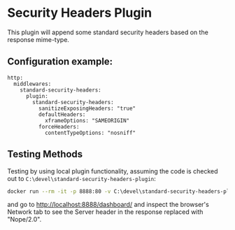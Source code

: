 # Security Headers Plugin

This plugin will append some standard security headers based on the response mime-type.

## Configuration example:

```
http:
  middlewares:
    standard-security-headers:
      plugin:
        standard-security-headers:
          sanitizeExposingHeaders: "true"
          defaultHeaders:
            xframeOptions: "SAMEORIGIN"
          forceHeaders:
            contentTypeOptions: "nosniff"
```

## Testing Methods

Testing by using local plugin functionality, assuming the code is checked out to `C:\devel\standard-security-headers-plugin`:

```bash
docker run --rm -it -p 8888:80 -v C:\devel\standard-security-headers-plugin\:/srv/plugins-local/src/github.com/cdwiegand/standard-security-headers-plugin:ro -w /srv traefik:3.0 --entryPoints.web.address=:80 --experimental.localPlugins.standard_security_headers.modulename=github.com/cdwiegand/standard-security-headers-plugin --providers.file.filename=/srv/plugins-local/src/github.com/cdwiegand/standard-security-headers-plugin/testing.traefik.yml --api=true --api.dashboard=true
```

and go to <http://localhost:8888/dashboard/> and inspect the browser's Network tab to see the Server header in the response replaced with "Nope/2.0".
